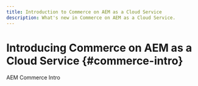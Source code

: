 ```yaml
---
title: Introduction to Commerce on AEM as a Cloud Service
description: What's new in Commerce on AEM as a Cloud Service.
---
```


# Introducing Commerce on AEM as a Cloud Service {#commerce-intro}

AEM Commerce Intro